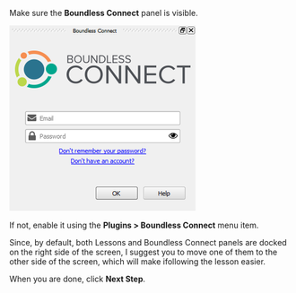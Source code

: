 Make sure the **Boundless Connect** panel is visible.

![boundless_connect_panel.png](boundless_connect_panel.png)

If not, enable it using the **Plugins > Boundless Connect** menu item.

Since, by default, both Lessons and Boundless Connect panels are docked on the
right side of the screen, I suggest you to move one of them to the other side of
the screen, which will make ifollowing the lesson easier.

When you are done, click **Next Step**.